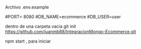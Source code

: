 Archivo .env.example

#PORT= 8080
#DB_NAME=ecommerce
#DB_USER=user


dentro de una carpeta vacia 
git init 
https://github.com/juanmb88/IntegracionMongo-Ecommerce.git

npm start , para iniciar
